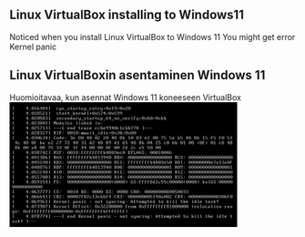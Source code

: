 <h2>Linux VirtualBox installing to Windows11</h2>

Noticed when you install Linux VirtualBox to Windows 11
You might get error Kernel panic

<h2>Linux VirtualBoxin asentaminen Windows 11</h2>
Huomioitavaa, kun asennat Windows 11 koneeseen VirtualBox
<img src="alku8C.PNG">
